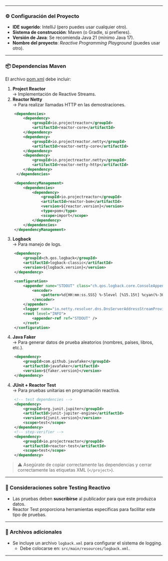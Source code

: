 
---
### ⚙️ Configuración del Proyecto

- **IDE sugerido**: IntelliJ (pero puedes usar cualquier otro).
- **Sistema de construcción**: Maven (o Gradle, si prefieres).
- **Versión de Java**: Se recomienda Java 21 (mínimo Java 17).
- **Nombre del proyecto**: _Reactive Programming Playground_ (puedes usar otro).

---

### 📦 Dependencias Maven

El archivo [pom.xml](https://github.com/vinsguru/java-reactive-programming-course/blob/master/01-reactive-programming-playground/pom.xml#L11-L80) debe incluir:

1. **Project Reactor**  
    → Implementación de Reactive Streams.    
2. **Reactor Netty**  
    → Para realizar llamadas HTTP en las demostraciones.
```xml
    <dependencies>
	    <dependency>
			<groupId>io.projectreactor</groupId>
			<artifactId>reactor-core</artifactId>
		</dependency>
		<dependency>
			<groupId>io.projectreactor.netty</groupId>
			<artifactId>reactor-netty-core</artifactId>
		</dependency>
		<dependency>
			<groupId>io.projectreactor.netty</groupId>
			<artifactId>reactor-netty-http</artifactId>
		</dependency>		
	 </dependencies>	

	<dependencyManagement>
        <dependencies>
            <dependency>
                <groupId>io.projectreactor</groupId>
                <artifactId>reactor-bom</artifactId>
                <version>${reactor.version}</version>
                <type>pom</type>
                <scope>import</scope>
            </dependency>
        </dependencies>
    </dependencyManagement>
```
3. **Logback**  
    → Para manejo de logs.
    
```xml
	<dependency>
		<groupId>ch.qos.logback</groupId>
		<artifactId>logback-classic</artifactId>
		<version>${logback.version}</version>
	</dependency>
```

```xml
    <configuration>
	    <appender name="STDOUT" class="ch.qos.logback.core.ConsoleAppender">
	        <encoder>
	            <pattern>%d{HH:mm:ss.SSS} %-5level [%15.15t] %cyan(%-30.30logger{30}) : %m%n</pattern>
	        </encoder>
	    </appender>
	    <logger name="io.netty.resolver.dns.DnsServerAddressStreamProviders" level="OFF"/>
	    <root level="INFO">
	        <appender-ref ref="STDOUT" />
	    </root>
	</configuration>
```
4. **Java Faker**  
    → Para generar datos de prueba aleatorios (nombres, países, libros, etc.).
```xml
    <dependency>
		<groupId>com.github.javafaker</groupId>
		<artifactId>javafaker</artifactId>
		<version>${faker.version}</version>
	</dependency>
```
4. **JUnit + Reactor Test**  
    → Para pruebas unitarias en programación reactiva.
```xml
    <!-- test dependencies -->
	<dependency>
		<groupId>org.junit.jupiter</groupId>
		<artifactId>junit-jupiter-engine</artifactId>
		<version>${junit.version}</version>
		<scope>test</scope>
	</dependency>
	<!-- step-verifier -->
	<dependency>
		<groupId>io.projectreactor</groupId>
		<artifactId>reactor-test</artifactId>
		<scope>test</scope>
	</dependency>
```

> ⚠️ Asegúrate de copiar correctamente las dependencias y cerrar correctamente las etiquetas XML (`</project>`).

---

### 🧪 Consideraciones sobre Testing Reactivo

- Las pruebas deben **suscribirse** al publicador para que este produzca datos.
- Reactor Test proporciona herramientas específicas para facilitar este tipo de pruebas.

---

### 📁 Archivos adicionales

- Se incluye un archivo `logback.xml` para configurar el sistema de logging.
    - Debe colocarse en: `src/main/resources/logback.xml`.

---